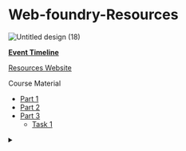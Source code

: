 # Web-foundry-Resources

![Untitled design (18)](https://user-images.githubusercontent.com/57913645/132491302-67857310-a111-448a-ad66-8a6e3d790a57.png)

**[Event Timeline](/timeline.md)**


[Resources Website](https://tinkerhublbsce.github.io/Web-foundry-Resources/)

Course Material

- [Part 1](/part1/README.md)
- [Part 2](/part2/README.md)
- [Part 3](/part3/README.md)
  - [Task 1](/task1/README.md)



<details><summary></summary>Thank You<script async src="https://cdn.splitbee.io/sb.js"></script></details>
